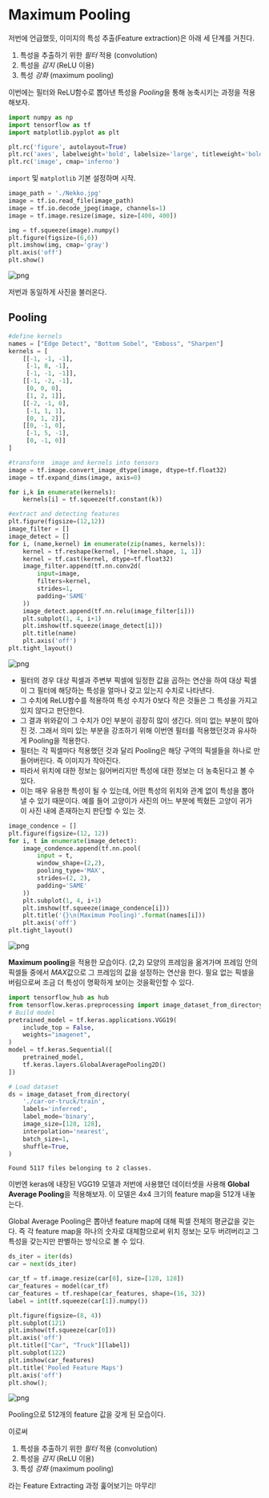Maximum Pooling
=============

저번에 언급했듯, 이미지의 특성 추출(Feature extraction)은 아래 세 단계를 거친다.
1. 특성을 추출하기 위한 *필터* 적용 (convolution)
2. 특성을 *감지* (ReLU 이용)
3. 특성 *강화* (maximum pooling)

이번에는 필터와 ReLU함수로 뽑아낸 특성을 *Pooling*을 통해 농축시키는 과정을 적용해보자.


```python
import numpy as np
import tensorflow as tf
import matplotlib.pyplot as plt

plt.rc('figure', autolayout=True)
plt.rc('axes', labelweight='bold', labelsize='large', titleweight='bold', titlesize=18, titlepad=10 )
plt.rc('image', cmap='inferno')
```

`import` 및 `matplotlib` 기본 설정하며 시작.


```python
image_path = './Nekko.jpg'
image = tf.io.read_file(image_path)
image = tf.io.decode_jpeg(image, channels=1)
image = tf.image.resize(image, size=[400, 400])

img = tf.squeeze(image).numpy()
plt.figure(figsize=(6,6))
plt.imshow(img, cmap='gray')
plt.axis('off')
plt.show()
```


    
![png](output_3_0.png)
    


저번과 동일하게 사진을 불러온다.

## Pooling


```python
#define kernels
names = ["Edge Detect", "Bottom Sobel", "Emboss", "Sharpen"]
kernels = [
    [[-1, -1, -1],
     [-1, 8, -1],
     [-1, -1, -1]],
    [[-1, -2, -1],
     [0, 0, 0],
     [1, 2, 1]],
    [[-2, -1, 0],
     [-1, 1, 1],
     [0, 1, 2]],
    [[0, -1, 0],
     [-1, 5, -1],
     [0, -1, 0]]
]

#transform  image and kernels into tensors
image = tf.image.convert_image_dtype(image, dtype=tf.float32)
image = tf.expand_dims(image, axis=0)

for i,k in enumerate(kernels):
    kernels[i] = tf.squeeze(tf.constant(k))

#extract and detecting features
plt.figure(figsize=(12,12))
image_filter = []
image_detect = []
for i, (name,kernel) in enumerate(zip(names, kernels)):
    kernel = tf.reshape(kernel, [*kernel.shape, 1, 1])
    kernel = tf.cast(kernel, dtype=tf.float32)
    image_filter.append(tf.nn.conv2d(
        input=image,
        filters=kernel,
        strides=1,
        padding='SAME'
    ))
    image_detect.append(tf.nn.relu(image_filter[i]))
    plt.subplot(1, 4, i+1)
    plt.imshow(tf.squeeze(image_detect[i]))
    plt.title(name)
    plt.axis('off')
plt.tight_layout()
```


    
![png](output_6_0.png)
    


- 필터의 경우 대상 픽셀과 주변부 픽셀에 일정한 값을 곱하는 연산을 하여 대상 픽셀이 그 필터에 해당하는 특성을 얼마나 갖고 있는지 수치로 나타낸다.
- 그 수치에 ReLU함수를 적용하여 특성 수치가 0보다 작은 것들은 그 특성을 가지고 있지 않다고 판단한다.
- 그 결과 위와같이 그 수치가 0인 부분이 굉장히 많이 생긴다. 의미 없는 부분이 많아진 것. 그래서 의미 있는 부분을 강조하기 위해 이번엔 필터를 적용했던것과 유사하게 Pooling을 적용한다.
- 필터는 각 픽셀마다 적용했던 것과 달리 Pooling은 해당 구역의 픽셀들을 하나로 만들어버린다. 즉 이미지가 작아진다. 
- 따라서 위치에 대한 정보는 잃어버리지만 특성에 대한 정보는 더 농축된다고 볼 수 있다.
- 이는 매우 유용한 특성이 될 수 있는데, 어떤 특성의 위치와 관계 없이 특성을 뽑아낼 수 있기 때문이다. 예를 들어 고양이가 사진의 어느 부분에 찍혔든 고양이 귀가 이 사진 내에 존재하는지 판단할 수 있는 것.


```python
image_condence = []
plt.figure(figsize=(12, 12))
for i, t in enumerate(image_detect):
    image_condence.append(tf.nn.pool(
        input = t,
        window_shape=(2,2),
        pooling_type='MAX',
        strides=(2, 2),
        padding='SAME'
    ))
    plt.subplot(1, 4, i+1)
    plt.imshow(tf.squeeze(image_condence[i]))
    plt.title('{}\n(Maximum Pooling)'.format(names[i]))
    plt.axis('off')
plt.tight_layout()
```


    
![png](output_8_0.png)
    


**Maximum pooling**을 적용한 모습이다. (2,2) 모양의 프레임을 옮겨가며 프레임 안의 픽셀들 중에서 *MAX*값으로 그 프레임의 값을 설정하는 연산을 한다. 필요 없는 픽셀을 버림으로써 조금 더 특성이 명확하게 보이는 것을확인할 수 있다.


```python
import tensorflow_hub as hub
from tensorflow.keras.preprocessing import image_dataset_from_directory
# Build model
pretrained_model = tf.keras.applications.VGG19(
    include_top = False,
    weights="imagenet",
)
model = tf.keras.Sequential([
    pretrained_model,
    tf.keras.layers.GlobalAveragePooling2D()
])

# Load dataset
ds = image_dataset_from_directory(
    './car-or-truck/train',
    labels='inferred',
    label_mode='binary',
    image_size=[128, 128],
    interpolation='nearest',
    batch_size=1,
    shuffle=True,
)

```

    Found 5117 files belonging to 2 classes.
    

이번엔 keras에 내장된 VGG19 모델과 저번에 사용했던 데이터셋을 사용해 **Global Average Pooling**을 적용해보자. 이 모델은 4x4 크기의 feature map을 512개 내놓는다.

Global Average Pooling은 뽑아낸 feature map에 대해 픽셀 전체의 평균값을 갖는다. 즉 각 feature map을 하나의 숫자로 대체함으로써 위치 정보는 모두 버려버리고 그 특성을 갖는지만 판별하는 방식으로 볼 수 있다. 


```python
ds_iter = iter(ds)
car = next(ds_iter)

car_tf = tf.image.resize(car[0], size=[128, 128])
car_features = model(car_tf)
car_features = tf.reshape(car_features, shape=(16, 32))
label = int(tf.squeeze(car[1]).numpy())

plt.figure(figsize=(8, 4))
plt.subplot(121)
plt.imshow(tf.squeeze(car[0]))
plt.axis('off')
plt.title(["Car", "Truck"][label])
plt.subplot(122)
plt.imshow(car_features)
plt.title('Pooled Feature Maps')
plt.axis('off')
plt.show();
```


    
![png](output_12_0.png)
    


Pooling으로 512개의 feature 값을 갖게 된 모습이다.

이로써 
1. 특성을 추출하기 위한 *필터* 적용 (convolution)
2. 특성을 *감지* (ReLU 이용)
3. 특성 *강화* (maximum pooling)

라는 Feature Extracting 과정 훑어보기는 마무리!
